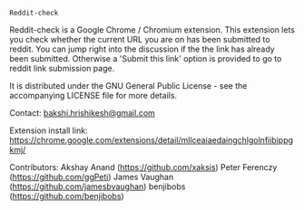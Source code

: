 
    Reddit-check

 Reddit-check is a Google Chrome / Chromium extension.
 This extension lets you check whether the current URL you are on has been 
 submitted to reddit. You can jump right into the discussion if the the link 
 has already been submitted. Otherwise a 'Submit this link' option is provided 
 to go to reddit link submission page.

 It is distributed under the GNU General Public License - see the 
 accompanying LICENSE file for more details.
 
 Contact: bakshi.hrishikesh@gmail.com
 
 Extension install link: https://chrome.google.com/extensions/detail/mllceaiaedaingchlgolnfiibippgkmj/

 Contributors:
  Akshay Anand (https://github.com/xaksis)
  Peter Ferenczy (https://github.com/ggPeti)
  James Vaughan (https://github.com/jamesbvaughan)
  benjibobs (https://github.com/benjibobs)
	